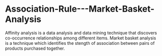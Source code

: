 # Association-Rule---Market-Basket-Analysis
Affinity analysis is a data analysis and data mining technique that discovers co-occurrence relationships among different items.  Market basket analysis is a technique which identifies the stength of association between pairs of products purchased together.
